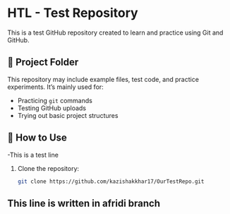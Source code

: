 # HTL - Test Repository

This is a test GitHub repository created to learn and practice using Git and GitHub.

## 📁 Project Folder

This repository may include example files, test code, and practice experiments. It’s mainly used for:

- Practicing `git` commands
- Testing GitHub uploads
- Trying out basic project structures

## 🚀 How to Use
-This is a test line
1. Clone the repository:
   ```bash
   git clone https://github.com/kazishakkhar17/OurTestRepo.git

## This line is written in afridi branch